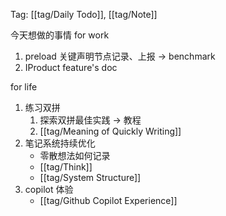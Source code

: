 Tag: [[tag/Daily Todo]], [[tag/Note]]

今天想做的事情
for work
1. preload 关键声明节点记录、上报 -> benchmark
2. IProduct feature's doc

for life
1. 练习双拼
	1. 探索双拼最佳实践 -> 教程
	2. [[tag/Meaning of Quickly Writing]]
2. 笔记系统持续优化
	- 零散想法如何记录
	- [[tag/Think]]
	- [[tag/System Structure]]
3. copilot 体验
    - [[tag/Github Copilot Experience]]